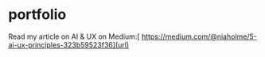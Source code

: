 # portfolio
Read my article on AI & UX on Medium:[ https://medium.com/@niaholme/5-ai-ux-principles-323b59523f36](url)
